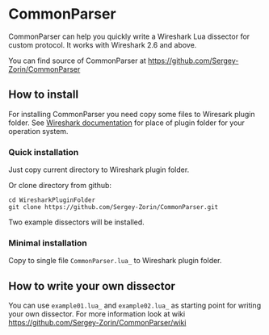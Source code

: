 # CommonParser

CommonParser can help you quickly write a Wireshark Lua dissector for custom protocol. It works with Wireshark 2.6 and above. 

You can find source of CommonParser at https://github.com/Sergey-Zorin/CommonParser

## How to install

For installing CommonParser you need copy some files to Wiresark plugin folder. See  [Wireshark documentation](https://www.wireshark.org/docs/wsug_html_chunked/ChPluginFolders.html) for place of plugin folder for your operation system.

### Quick installation

Just copy current directory to Wireshark plugin folder.

Or clone directory from github:

```
cd WiresharkPluginFolder
git clone https://github.com/Sergey-Zorin/CommonParser.git
```

Two example dissectors will be installed.

### Minimal installation

Copy to single file `CommonParser.lua_` to Wireshark plugin folder.

## How to write your own dissector

You can use `example01.lua_` and `example02.lua_` as starting point for writing your own dissector. For more information look at wiki https://github.com/Sergey-Zorin/CommonParser/wiki
